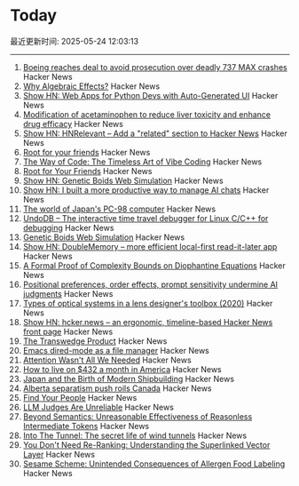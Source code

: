 # Today

最近更新时间: 2025-05-24 12:03:13

--- 
1. [Boeing reaches deal to avoid prosecution over deadly 737 MAX crashes](https://www.cnbc.com/2025/05/23/boeing-737-max-crashes-doj.html) Hacker News
2. [Why Algebraic Effects?](https://antelang.org/blog/why_effects/) Hacker News
3. [Show HN: Web Apps for Python Devs with Auto-Generated UI](https://davia.ai/) Hacker News
4. [Modification of acetaminophen to reduce liver toxicity and enhance drug efficacy](https://www.societyforscience.org/regeneron-sts/2025-student-finalists/chloe-lee/) Hacker News
5. [Show HN: HNRelevant – Add a "related" section to Hacker News](https://github.com/imdj/HNRelevant) Hacker News
6. [Root for your friends](https://josephthacker.com/personal/2025/05/13/root-for-your-friends.html) Hacker News
7. [The Way of Code: The Timeless Art of Vibe Coding](https://www.thewayofcode.com/) Hacker News
8. [Root for Your Friends](https://josephthacker.com/personal/2025/05/13/root-for-your-friends.html) Hacker News
9. [Show HN: Genetic Boids Web Simulation](https://attentionmech.github.io/genetic-boids/) Hacker News
10. [Show HN: I built a more productive way to manage AI chats](https://contextch.at) Hacker News
11. [The world of Japan's PC-98 computer](https://strangecomforts.com/the-strange-world-of-japans-pc-98-computer/) Hacker News
12. [UndoDB – The interactive time travel debugger for Linux C/C++ for debugging](https://undo.io/) Hacker News
13. [Genetic Boids Web Simulation](https://attentionmech.github.io/genetic-boids/) Hacker News
14. [Show HN: DoubleMemory – more efficient local-first read-it-later app](https://doublememory.com) Hacker News
15. [A Formal Proof of Complexity Bounds on Diophantine Equations](https://arxiv.org/abs/2505.16963) Hacker News
16. [Positional preferences, order effects, prompt sensitivity undermine AI judgments](https://www.cip.org/blog/llm-judges-are-unreliable) Hacker News
17. [Types of optical systems in a lens designer's toolbox (2020)](https://www.pencilofrays.com/lens-design-forms/) Hacker News
18. [Show HN: hcker.news – an ergonomic, timeline-based Hacker News front page](https://hcker.news) Hacker News
19. [The Transwedge Product](https://terathon.com/blog/transwedge-product.html) Hacker News
20. [Emacs dired-mode as a file manager](https://lynn.sh/guix-emacs-file-manager.html) Hacker News
21. [Attention Wasn't All We Needed](https://www.stephendiehl.com/posts/post_transformers/) Hacker News
22. [How to live on $432 a month in America](https://shagbark.substack.com/p/how-to-live-on-432-a-month-in-america) Hacker News
23. [Japan and the Birth of Modern Shipbuilding](https://www.construction-physics.com/p/how-japan-invented-modern-shipbuilding) Hacker News
24. [Alberta separatism push roils Canada](https://www.nytimes.com/2025/05/22/world/canada/alberta-separatism-referendum.html) Hacker News
25. [Find Your People](https://foundersatwork.posthaven.com/find-your-people) Hacker News
26. [LLM Judges Are Unreliable](https://www.cip.org/blog/llm-judges-are-unreliable) Hacker News
27. [Beyond Semantics: Unreasonable Effectiveness of Reasonless Intermediate Tokens](https://arxiv.org/abs/2505.13775) Hacker News
28. [Into The Tunnel: The secret life of wind tunnels](https://jordanwtaylor2.substack.com/p/into-the-tunnel) Hacker News
29. [You Don't Need Re-Ranking: Understanding the Superlinked Vector Layer](https://superlinked.com/vectorhub/articles/why-do-not-need-re-ranking) Hacker News
30. [Sesame Scheme: Unintended Consequences of Allergen Food Labeling](https://www.choicesmagazine.org/choices-magazine/submitted-articles/unintended-consequences-of-allergen-food-labeling) Hacker News
